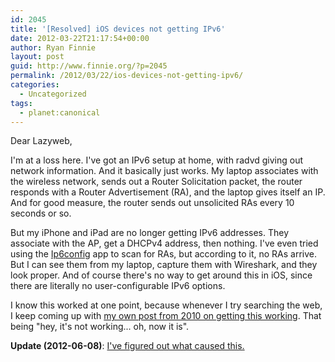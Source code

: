 ```yaml
---
id: 2045
title: '[Resolved] iOS devices not getting IPv6'
date: 2012-03-22T21:17:54+00:00
author: Ryan Finnie
layout: post
guid: http://www.finnie.org/?p=2045
permalink: /2012/03/22/ios-devices-not-getting-ipv6/
categories:
  - Uncategorized
tags:
  - planet:canonical
---
```

Dear Lazyweb,

I'm at a loss here. I've got an IPv6 setup at home, with radvd giving out network information. And it basically just works. My laptop associates with the wireless network, sends out a Router Solicitation packet, the router responds with a Router Advertisement (RA), and the laptop gives itself an IP. And for good measure, the router sends out unsolicited RAs every 10 seconds or so.

But my iPhone and iPad are no longer getting IPv6 addresses. They associate with the AP, get a DHCPv4 address, then nothing. I've even tried using the [Ip6config](http://itunes.apple.com/us/app/ip6config/id408230297?mt=8) app to scan for RAs, but according to it, no RAs arrive. But I can see them from my laptop, capture them with Wireshark, and they look proper. And of course there's no way to get around this in iOS, since there are literally no user-configurable IPv6 options.

I know this worked at one point, because whenever I try searching the web, I keep coming up with [my own post from 2010 on getting this working](http://forums.macrumors.com/showthread.php?t=951542). That being "hey, it's not working... oh, now it is".

**Update (2012-06-08)**: [I've figured out what caused this.](http://www.finnie.org/2012/06/08/ipv6-in-apple-ios/)
